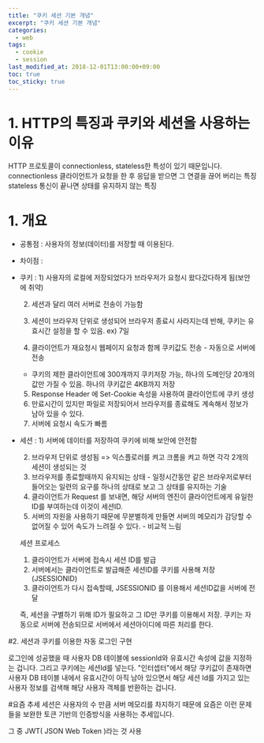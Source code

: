 ```yaml
---
title: "쿠키 세션 기본 개념"
excerpt: "쿠키 세션 기본 개념"
categories:
  - web
tags:
  - cookie
  - session
last_modified_at: 2018-12-01T13:00:00+09:00
toc: true
toc_sticky: true
---
```


# 1.  HTTP의 특징과 쿠키와 세션을 사용하는 이유
HTTP 프로토콜이 connectionless,  stateless한 특성이 있기 때문입니다.
connectionless
클라이언트가 요청을 한 후 응답을 받으면 그 연결을 끊어 버리는 특징
stateless
통신이 끝나면 상태를 유지하지 않는 특징

# 1. 개요
- 공통점 : 사용자의 정보(데이터)를 저장할 때 이용된다.

- 차이점 :

- 쿠키 : 1) 사용자의 로컬에 저장되었다가 브라우저가 요청시 왔다갔다하게 됨(보안에 취약)

     2) 세션과 달리 여러 서버로 전송이 가능함

     3) 세션이 브라우저 단위로 생성되어 브라우저 종료시 사라지는데 반해, 쿠키는 유효시간 설정을 할 수 있음. ex) 7일
     4) 클라이언트가 재요청시 웹페이지 요청과 함께 쿠키값도 전송 - 자동으로 서버에 전송   
     - 쿠키의 제한
       클라이언트에 300개까지 쿠키저장 가능, 하나의 도메인당 20개의 값만 가질 수 있음. 하나의 쿠키값은 4KB까지 저장
     5) Response Header 에 Set-Cookie 속성을 사용하여 클라이언트에 쿠키 생성
     6) 만료시간이 있지만 파일로 저장되어서 브라우저를 종료해도 계속해서 정보가 남아 있을 수 있다.
     7) 서버에 요청시 속도가 빠름

- 세션 : 1) 서버에 데이터를 저장하여 쿠키에 비해 보안에 안전함

     2) 브라우저 단위로 생성됨 => 익스플로러를 켜고 크롬을 켜고 하면 각각 2개의 세션이 생성되는 것
     3) 브라우저를 종료할때까지 유지되는 상태 - 일정시간동안 같은 브라우저로부터 들어오는 일련의 요구를 하나의 상태로 보고 그 상태를 유지하는 기술
     4) 클라이언트가 Request 를 보내면, 해당 서버의 엔진이 클라이언트에게 유일한 ID를 부여하는데 이것이 세션ID.
     5) 서버의 자원을 사용하기 때문에 무분별하게 만들면 서버의 메모리가 감당할 수 없어질 수 있어 속도가 느려질 수 있다. - 비교적 느림

   세션 프로세스
     1) 클라이언트가 서버에 접속시 세션 ID를 발급
     2) 서버에서는 클라이언트로 발급해준 세션ID를 쿠키를 사용해 저장(JSESSIONID)
     3) 클라이언트가 다시 접속할때, JSESSIONID 를 이용해서 세션ID값을 서버에 전달

    즉, 세션을 구별하기 위해 ID가 필요하고 그 ID만 쿠키를 이용해서 저장. 쿠키는 자동으로 서버에 전송되므로 서버에서 세션아이디에 따른 처리를 한다.


#2. 세션과 쿠키를 이용한 자동 로그인 구현

로그인에 성공했을 때 사용자 DB 테이블에 sessionId와 유효시간 속성에 값을 지정하는 겁니다. 그리고 쿠키에는 세션Id를 넣는다.
"인터셉터"에서 해당 쿠키값이 존재하면 사용자 DB 테이블 내에서 유효시간이 아직
남아 있으면서 해당 세션 Id를 가지고 있는 사용자 정보를 검색해 해당 사용자 객체를 반환하는 겁니다.



#요즘 추세
세션은 사용자의 수 만큼 서버 메모리를 차지하기 때문에 요즘은 이런 문제들을 보완한 토큰 기반의 인증방식을 사용하는 추세입니다.

그 중 JWT( JSON Web Token )라는 것 사용
